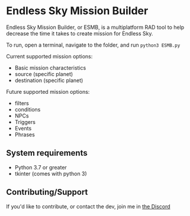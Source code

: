 # Endless Sky Mission Builder
Endless Sky Mission Builder, or ESMB, is a multiplatform RAD tool to help decrease the time it takes to create mission for Endless Sky.

To run, open a terminal, navigate to the folder, and run `python3 ESMB.py`

Current supported mission options:
  - Basic mission characteristics
  - source (specific planet)
  - destination (specific planet)

Future supported mission options:
  - filters
  - conditions
  - NPCs
  - Triggers
  - Events
  - Phrases

## System requirements
- Python 3.7 or greater
- tkinter (comes with python 3)

## Contributing/Support
If you'd like to contribute, or contact the dev, join me in [the Discord](https://discord.gg/MakYJSF)
